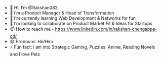 - 👋 Hi, I’m @Rakshan082
- 👀 I’m a Product Manager & Head of Transformation
- 🌱 I’m currently learning Web Development & Networks for fun
- 💞️ I’m looking to collaborate on Product Market Fit & Ideas for Startups
- 📫 How to reach me - https://www.linkedin.com/in/rakshan-chengappa-cd/
- 😄 Pronouns: He/Him
- ⚡ Fun fact: I am into Strategic Gaming, Puzzles, Anime, Reading Novels and I love Pets


<!---
Rakshan082/Rakshan082 is a ✨ special ✨ repository because its `README.md` (this file) appears on your GitHub profile.
You can click the Preview link to take a look at your changes.
--->
